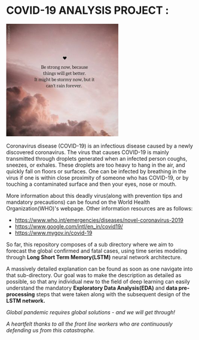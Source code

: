 # COVID-19 ANALYSIS PROJECT : 


![](https://github.com/CodingWitcher/Corona_crisis/blob/master/images_for_readme/Hope.jpg)

Coronavirus disease (COVID-19) is an infectious disease caused by a newly discovered coronavirus. The virus that causes COVID-19 is mainly transmitted through droplets generated when an infected person coughs, sneezes, or exhales. These droplets are too heavy to hang in the air, and quickly fall on floors or surfaces. 
One can be infected by breathing in the virus if one is within close proximity of someone who has COVID-19, or by touching a contaminated surface and then your eyes, nose or mouth.

More information about this deadly virus(along with prevention tips and mandatory precautions) can be found on the World Health Organization(WHO)'s webpage. Other information resources are as follows:
* https://www.who.int/emergencies/diseases/novel-coronavirus-2019 
* https://www.google.com/intl/en_in/covid19/
* https://www.mygov.in/covid-19

So far, this repository composes of a sub directory where we aim to forecast the global confirmed and fatal cases, using time series modeling through **Long Short Term Memory(LSTM)** neural network architecture.

A massively detailed explanation can be found as soon as one navigate into that sub-directory. Our goal was to make the description as detailed as possible, so that any individual new to the field of deep learning can easily understand the mandatory **Exploratory Data Analysis(EDA)** and **data pre-processing** steps that were taken along with the subsequent design of the **LSTM network.**

*Global pandemic requires global solutions - and we will get through!*

*A heartfelt thanks to all the front line workers who are continuously defending us from this catastrophe.*
